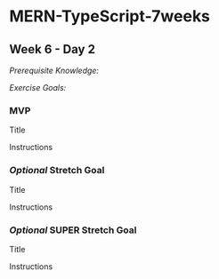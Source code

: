 # MERN-TypeScript-7weeks

## Week 6 - Day 2

*Prerequisite Knowledge:*

*Exercise Goals:*

### MVP
Title

Instructions

### *Optional* Stretch Goal
Title

Instructions

### *Optional* SUPER Stretch Goal
Title

Instructions